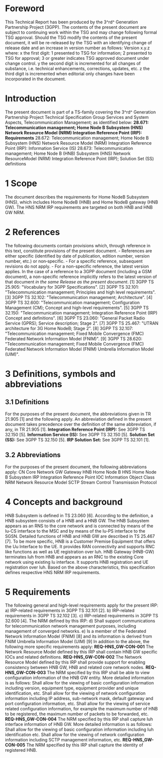 # Foreword
This Technical Report has been produced by the 3^rd^ Generation Partnership
Project (3GPP).
The contents of the present document are subject to continuing work within the
TSG and may change following formal TSG approval. Should the TSG modify the
contents of the present document, it will be re-released by the TSG with an
identifying change of release date and an increase in version number as
follows:
Version x.y.z
where:
x the first digit:
1 presented to TSG for information;
2 presented to TSG for approval;
3 or greater indicates TSG approved document under change control.
y the second digit is incremented for all changes of substance, i.e. technical
enhancements, corrections, updates, etc.
z the third digit is incremented when editorial only changes have been
incorporated in the document.
# Introduction
The present document is part of a TS-family covering the 3^rd^ Generation
Partnership Project Technical Specification Group Services and System Aspects,
Telecommunication Management; as identified below:
**28.671: Telecommunication management; Home Node B Subsystem (HNS) Network
Resource Model (NRM) Integration Reference Point (IRP): Requirements**
28.672: Telecommunication management; Home Node B Subsystem (HNS) Network
Resource Model (NRM) Integration Reference Point (IRP): Information Service
(IS)
28.673: Telecommunication management; Home Node B (HNB) Subsystem (HNS)
Network ResourceModel (NRM) Integration Reference Point (IRP); Solution Set
(SS) definitions
# 1 Scope
The document describes the requirements for Home NodeB Subsystem (HNS), which
includes Home NodeB (HNB) and Home NodeB gateway (HNB GW). The HNS NRM IRP
requirements are targeted on both HNB and HNB GW NRM.
# 2 References
The following documents contain provisions which, through reference in this
text, constitute provisions of the present document.
\- References are either specific (identified by date of publication, edition
number, version number, etc.) or non‑specific.
\- For a specific reference, subsequent revisions do not apply.
\- For a non-specific reference, the latest version applies. In the case of a
reference to a 3GPP document (including a GSM document), a non-specific
reference implicitly refers to the latest version of that document _in the
same Release as the present document_.
[1] 3GPP TS 25.905: \"Vocabulary for 3GPP Specifications\".
[2] 3GPP TS 32.101: \"Telecommunication management; Principles and high level
requirements\".
[3] 3GPP TS 32.102: \"Telecommunication management; Architecture\".
[4] 3GPP TS 32.600: \"Telecommunication management; Configuration Management
(CM); Concept and high-level requirements\".
[5] 3GPP TS 32.150: \"Telecommunication management; Integration Reference
Point (IRP) Concept and definitions\".
[6] 3GPP TS 23.060: \"General Packet Radio Service (GPRS); Service
description; Stage 2\".
[7] 3GPP TS 25.467: \"UTRAN architecture for 3G Home NodeB; Stage 2\".
[8] 3GPP TS 32.107: \"Telecommunication management; Fixed Mobile Convergence
(FMC) Federated Network Information Model (FNIM)\".
[9] 3GPP TS 28.620: \"Telecommunication management; Fixed Mobile Convergence
(FMC) Federated Network Information Model (FNIM) Umbrella Information Model
(UIM)\".
# 3 Definitions, symbols and abbreviations
## 3.1 Definitions
For the purposes of the present document, the abbreviations given in TR 21.905
[1] and the following apply. An abbreviation defined in the present document
takes precedence over the definition of the same abbreviation, if any, in TR
21.905 [1].
**Integration Reference Point (IRP):** See 3GPP TS 32.150 [5].
**Information Service (IS):** See 3GPP TS 32.150 [5].
**Solution Set (SS):** See 3GPP TS 32.150 [5].
**IRP Solution Set:** See 3GPP TS 32.101 [1].
## 3.2 Abbreviations
For the purposes of the present document, the following abbreviations apply:
CN Core Network
GW Gateway
HNB Home Node B
HNS Home Node B Subsystem
IRP Integration Reference Point
IOC Information Object Class
NRM Network Resource Model
SCTP Stream Control Transmission Protocol
# 4 Concepts and background
HNB Subsystem is defined in TS 23.060 [6]. According to the definition, a HNB
subsystem consists of a HNB and a HNB GW. The HNB Subsystem appears as an RNS
to the core network and is connected by means of the Iu-CS interface to the
MSC and by means of the Iu-PS interface to the SGSN.
Detailed functions of HNB and HNB GW are described in TS 25.467 [7]. To be
more specific, HNB is a Customer Premise Equipment that offers the Uu
Interface to the UE. It provides RAN connectivity and supports RNC like
functions as well as UE registration over Iuh. HNB Gateway (HNB-GW) terminates
Iuh from HNB and appears as an RNC to the existing Core network using existing
Iu interface. It supports HNB registration and UE registration over Iuh.
Based on the above characteristics, this specification defines respective HNS
NRM IRP requirements.
# 5 Requirements
The following general and high-level requirements apply for the present IRP:
a) IRP-related requirements in 3GPP TS 32.101 [2].
b) IRP-related requirements in 3GPP TS 32.102 [3].
c) IRP-related requirements in 3GPP TS 32.600 [4].
The NRM defined by this IRP:
d) Shall support communications for telecommunication network management
purposes, including management of converged networks.
e) Is a member of the Federated Network Information Model (FNIM) [8] and its
information is derived from FNIM Umbrella Information Model (UIM) [9]
In addition to the above, the following more specific requirements apply:
**REQ-HNS_GW-CON-001** The Network Resource Model defined by this IRP shall
contain HNB GW specific IOCs and related definitions.
**REQ-HNS_GW-CON-002** The Network Resource Model defined by this IRP shall
provide support for enabling consistency between HNB GW, HNB and related core
network nodes.
**REQ-HNS_GW-CON-003** The NRM specified by this IRP shall be able to view
configuration information of the HNB GW entity. More detailed information is
as follows:
Shall allow for the viewing of basic configuration information including
version, equipment type, equipment provider and unique identification, etc.
Shall allow for the viewing of network configuration information including IP
address, sub-network mask, default gateway and port configuration information,
etc.
Shall allow for the viewing of service related configuration information, for
example the maximum number of HNB to be registered, the maximum number of
packets to be forwarded, etc.
**REQ-HNS_GW-CON-004** The NRM specified by this IRP shall capture Iuh
interface information of HNB GW. More detailed information is as follows:
Shall allow for the viewing of basic configuration information including Iuh
identification etc.
Shall allow for the viewing of network configuration information including
SCTP management information, etc.
**REQ-HNS_GW-CON-005** The NRM specified by this IRP shall capture the
identity of registered HNB.
#